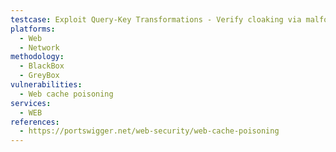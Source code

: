 ```yaml
---
testcase: Exploit Query-Key Transformations - Verify cloaking via malformed delimiters (e.g., extra ? or ;) to embed payloads in keyed parameters while preserving the cache key. Web (HTTP/HTTPS) service
platforms: 
  - Web
  - Network
methodology: 
  - BlackBox
  - GreyBox
vulnerabilities:
  - Web cache poisoning
services:
  - WEB
references:
  - https://portswigger.net/web-security/web-cache-poisoning
---
```

